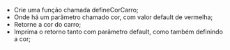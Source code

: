 * Crie uma função chamada defineCorCarro;
* Onde há um parâmetro chamado cor, com valor default de vermelha;
* Retorne a cor do carro;
* Imprima o retorno tanto com parâmetro default, como também definindo a cor;